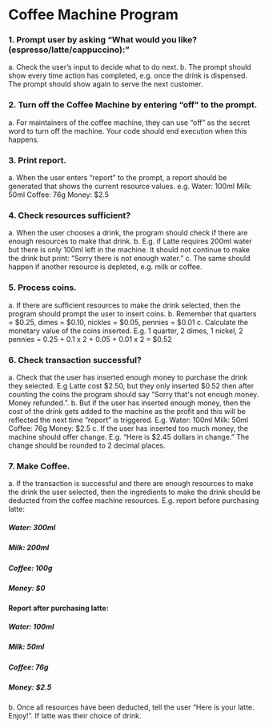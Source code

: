 # Coffee Machine Program
### 1. Prompt user by asking “What would you like? (espresso/latte/cappuccino):”
a. Check the user’s input to decide what to do next.
b. The prompt should show every time action has completed, e.g. once the drink is
 dispensed. The prompt should show again to serve the next customer.
### 2. Turn off the Coffee Machine by entering “off” to the prompt.
a. For maintainers of the coffee machine, they can use “off” as the secret word to turn off
 the machine. Your code should end execution when this happens.
### 3. Print report.
a. When the user enters “report” to the prompt, a report should be generated that shows
 the current resource values. e.g.
Water: 100ml
Milk: 50ml
Coffee: 76g
Money: $2.5
### 4. Check resources sufficient?
a. When the user chooses a drink, the program should check if there are enough
 resources to make that drink.
b. E.g. if Latte requires 200ml water but there is only 100ml left in the machine. It should
 not continue to make the drink but print: “Sorry there is not enough water.”
c. The same should happen if another resource is depleted, e.g. milk or coffee.
### 5. Process coins.
a. If there are sufficient resources to make the drink selected, then the program should
 prompt the user to insert coins.
b. Remember that quarters = $0.25, dimes = $0.10, nickles = $0.05, pennies = $0.01
c. Calculate the monetary value of the coins inserted. E.g. 1 quarter, 2 dimes, 1 nickel, 2
 pennies = 0.25 + 0.1 x 2 + 0.05 + 0.01 x 2 = $0.52
### 6. Check transaction successful?
a. Check that the user has inserted enough money to purchase the drink they selected.
 E.g Latte cost $2.50, but they only inserted $0.52 then after counting the coins the
 program should say “Sorry that's not enough money. Money refunded.”.
b. But if the user has inserted enough money, then the cost of the drink gets added to the
 machine as the profit and this will be reflected the next time “report” is triggered. E.g.
Water: 100ml
Milk: 50ml
Coffee: 76g
Money: $2.5
c. If the user has inserted too much money, the machine should offer change.
 E.g. “Here is $2.45 dollars in change.” The change should be rounded to 2 decimal
 places.
### 7. Make Coffee.
a. If the transaction is successful and there are enough resources to make the drink the
 user selected, then the ingredients to make the drink should be deducted from the
 coffee machine resources.
 E.g. report before purchasing latte:
##### Water: 300ml
##### Milk: 200ml
##### Coffee: 100g
##### Money: $0
#### Report after purchasing latte:
##### Water: 100ml
##### Milk: 50ml
##### Coffee: 76g
##### Money: $2.5
b. Once all resources have been deducted, tell the user “Here is your latte. Enjoy!”. If
 latte was their choice of drink.

